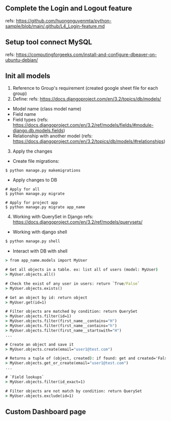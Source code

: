 ## Complete the Login and Logout feature
refs: https://github.com/huongnguyenmta/python-sample/blob/main/.github/L4_Login-feature.md

## Setup tool connect MySQL
refs: https://computingforgeeks.com/install-and-configure-dbeaver-on-ubuntu-debian/

## Init all models
1. Reference to Group's requirement (created google sheet file for each group)
2. Define:
refs: https://docs.djangoproject.com/en/3.2/topics/db/models/
- Model name (class model name)
- Field name
- Field types (refs: https://docs.djangoproject.com/en/3.2/ref/models/fields/#module-django.db.models.fields)
- Relationship with another model (refs: https://docs.djangoproject.com/en/3.2/topics/db/models/#relationships)
3. Apply the changes
- Create file migrations:
```
$ python manage.py makemigrations
```
- Apply changes to DB
```
# Apply for all
$ python manage.py migrate

# Apply for project app
$ python manage.py migrate app_name
```
4. Working with QuerySet in Django
refs: https://docs.djangoproject.com/en/3.2/ref/models/querysets/
- Working with django shell
```cmd
$ python manage.py shell
```
- Interact with DB with shell
```cmd
> from app_name.models import MyUser

# Get all objects in a table. ex: list all of users (model: MyUser)
> MyUser.objects.all()

# Check the exist of any user in users: return `True/False`
> MyUser.objects.exists()

# Get an object by id: return object
> MyUser.get(id=1)

# Filter objects are matched by condition: return QuerySet
> MyUser.objects.filter(id=1)
> MyUser.objects.filter(first_name__contains="H")
> MyUser.objects.filter(first_name__contains="h")
> MyUser.objects.filter(first_name__startswith="H")
...

# Create an object and save it
> MyUser.objects.create(email="user1@test.com")

# Returns a tuple of (object, created): if found: get and created='False', if not: create and created=`True`
> MyUser.objects.get_or_create(email="user1@test.com")
...

# `Field lookups`
> MyUser.objects.filter(id_exact=1)

# Filter objects are not match by condition: return QuerySet
> MyUser.objects.exclude(id=1)
```

## Custom Dashboard page
